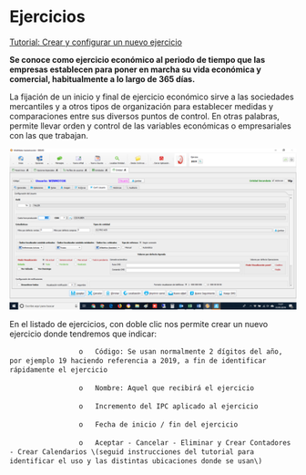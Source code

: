 # Ejercicios

[Tutorial: Crear y configurar un nuevo ejercicio](https://winmotor.gitbook.io/project/tutoriales/ejercicio-crear-y-configurar-un-nuevo-ejercicio)

**Se conoce como ejercicio económico al periodo de tiempo que las empresas establecen para poner en marcha su vida económica y comercial, habitualmente a lo largo de 365 días.**

La fijación de un inicio y final de ejercicio económico sirve a las sociedades mercantiles y a otros tipos de organización para establecer medidas y comparaciones entre sus diversos puntos de control. En otras palabras, permite llevar orden y control de las variables económicas o empresariales con las que trabajan.

![](../../.gitbook/assets/image%20%28318%29.png)

En el listado de ejercicios, con doble clic nos permite crear un nuevo ejercicio donde tendremos que indicar:

                     o   Código: Se usan normalmente 2 dígitos del año, por ejemplo 19 haciendo referencia a 2019, a fin de identificar rápidamente el ejercicio

                     o   Nombre: Aquel que recibirá el ejercicio

                     o   Incremento del IPC aplicado al ejercicio

                     o   Fecha de inicio / fin del ejercicio

                     o   Aceptar - Cancelar - Eliminar y Crear Contadores - Crear Calendarios \(seguid instrucciones del tutorial para identificar el uso y las distintas ubicaciones donde se usan\)



 

